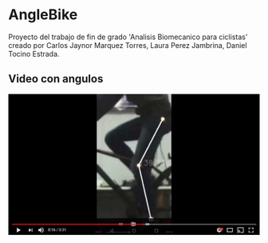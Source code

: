 # AngleBike
Proyecto del trabajo de fin de grado 'Analisis Biomecanico para ciclistas' creado por Carlos Jaynor Marquez Torres, Laura Perez Jambrina, Daniel Tocino Estrada.

## Video con angulos
[![Resultado](imagenes/Resultado_video.jpg )](https://www.youtube.com/watch?v=BZ6KDBuNCKQ)
